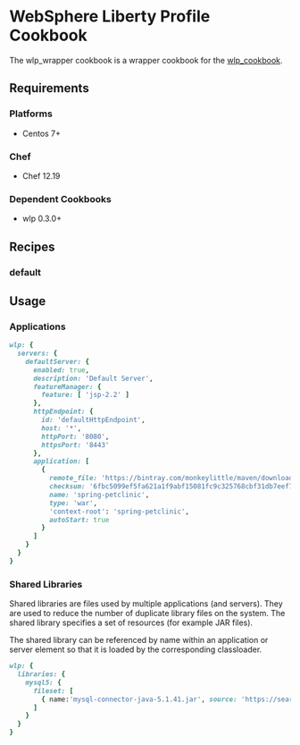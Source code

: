# WebSphere Liberty Profile Cookbook

The wlp_wrapper cookbook is a wrapper cookbook for the [wlp_cookbook](https://supermarket.chef.io/cookbooks/wlp).

## Requirements

### Platforms

- Centos 7+

### Chef

- Chef 12.19

### Dependent Cookbooks

- wlp 0.3.0+

## Recipes

### default

## Usage

### Applications

```ruby
wlp: {
  servers: {
    defaultServer: {
      enabled: true,
      description: 'Default Server',
      featureManager: {
        feature: [ 'jsp-2.2' ]
      },
      httpEndpoint: {
        id: 'defaultHttpEndpoint',
        host: '*',
        httpPort: '8080',
        httpsPort: '8443'
      },
      application: [
        {
          remote_file: 'https://bintray.com/monkeylittle/maven/download_file?file_path=org%2Fspringframework%2Fsamples%2Fspring-petclinic%2F4.3.6%2Fspring-petclinic-4.3.6.war',
          checksum: '6fbc5099ef5fa621a1f9abf15081fc9c325768cbf31db7eef755efcaa4176037',
          name: 'spring-petclinic',
          type: 'war',
          'context-root': 'spring-petclinic',
          autoStart: true
        }
      ]
    }
  }
}
```

### Shared Libraries

Shared libraries are files used by multiple applications (and servers).  They are used to reduce the number of duplicate library files on the system.  The shared library specifies a set of resources (for example JAR files).

The shared library can be referenced by name within an application or server element so that it is loaded by the corresponding classloader.

```ruby
wlp: {
  libraries: {
    mysql5: {
      fileset: [
        { name:'mysql-connector-java-5.1.41.jar', source: 'https://search.maven.org/remotecontent?filepath=mysql/mysql-connector-java/5.1.41/mysql-connector-java-5.1.41.jar' }
      ]
    }
  }
}
```
